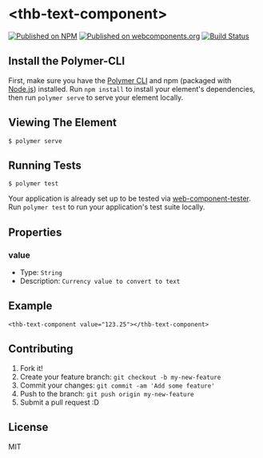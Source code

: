 # \<thb-text-component\>

[![Published on NPM](https://img.shields.io/npm/v/thb-text-component.svg)](https://www.npmjs.com/package/thb-text-component)
[![Published on webcomponents.org](https://img.shields.io/badge/webcomponents.org-published-blue.svg)](https://www.webcomponents.org/element/thb-text-component)
[![Build Status](https://travis-ci.org/theeraphon/thb-text-component.svg?branch=master)](https://travis-ci.org/theeraphon/thb-text-component)


## Install the Polymer-CLI

First, make sure you have the [Polymer CLI](https://www.npmjs.com/package/polymer-cli) and npm (packaged with [Node.js](https://nodejs.org)) installed. Run `npm install` to install your element's dependencies, then run `polymer serve` to serve your element locally.

## Viewing The Element

```
$ polymer serve
```

## Running Tests

```
$ polymer test
```

Your application is already set up to be tested via [web-component-tester](https://github.com/Polymer/web-component-tester). Run `polymer test` to run your application's test suite locally.

## Properties
### value
- Type: `String`
- Description: `Currency value to convert to text`

## Example
```
<thb-text-component value="123.25"></thb-text-component>
```

## Contributing
1. Fork it!
2. Create your feature branch: `git checkout -b my-new-feature`
3. Commit your changes: `git commit -am 'Add some feature'`
4. Push to the branch: `git push origin my-new-feature`
5. Submit a pull request :D

## License
MIT